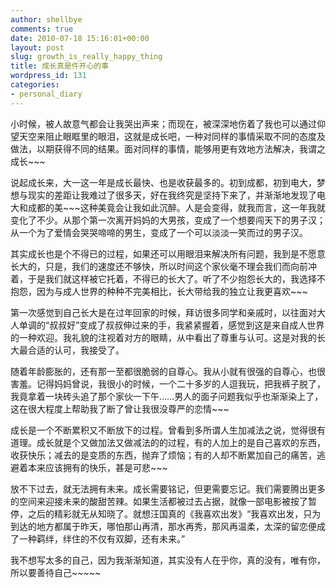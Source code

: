 ```yaml
---
author: shellbye
comments: true
date: 2010-07-18 15:16:01+00:00
layout: post
slug: growth_is_really_happy_thing
title: 成长真是件开心的事
wordpress_id: 131
categories:
- personal_diary
---
```


小时候，被人故意气都会让我哭出声来；而现在，被深深地伤着了我也可以通过仰望天空来阻止眼眶里的眼泪，这就是成长吧，一种对同样的事情采取不同的态度及做法，以期获得不同的结果。面对同样的事情，能够用更有效地方法解决，我谓之成长~~~  
  
说起成长来，大一这一年是成长最快、也是收获最多的。初到成都，初到电大，梦想与现实的差距让我难过了很多天，好在我终究是坚持下来了，并渐渐地发现了电大和成都的美~~~这种美竟会让我如此沉醉。人是会变得，就我而言，这一年我就变化了不少。从那个第一次离开妈妈的大男孩，变成了一个想要闯天下的男子汉；从一个为了爱情会哭哭啼啼的男生，变成了一个可以淡淡一笑而过的男子汉。  
  
其实成长也是个不得已的过程，如果还可以用眼泪来解决所有问题，我到是不愿意长大的，只是，我们的速度还不够快，所以时间这个家伙毫不理会我们而向前冲着，于是我们就这样被它托着，不得已的长大了。听了不少抱怨长大的，我选择不抱怨，因为与成人世界的种种不完美相比，长大带给我的独立让我更喜欢~~~  
  
第一次感觉到自己长大是在过年回家的时候，拜访很多同学和亲戚时，以往面对大人单调的“叔叔好”变成了叔叔伸过来的手，我紧紧握着，感觉到这是来自成人世界的一种欢迎。我礼貌的注视着对方的眼睛，从中看出了尊重与认可。这是对我的长大最合适的认可，我接受了。  
  
随着年龄膨胀的，还有那一至都很脆弱的自尊心。我从小就有很强的自尊心，也很害羞。记得妈妈曾说，我很小的时候，一个二十多岁的人逗我玩，把我裤子脱了，我竟拿着一块砖头追了那个家伙一下午……男人的面子问题我似乎也渐渐染上了，这在很大程度上帮助我了断了曾让我很没尊严的恋情~~~  
  
成长是一个不断累积又不断放下的过程。曾看到多所谓人生加减法之说，觉得很有道理。成长就是个又做加法又做减法的的过程，有的人加上的是自己喜欢的东西，收获快乐；减去的是变质的东西，抛弃了烦恼；有的人却不断累加自己的痛苦，逃避着本来应该拥有的快乐，甚是可悲~~~  
  
放不下过去，就无法拥有未来。成长需要铭记，但更需要忘记。我们需要腾出更多的空间来迎接未来的酸甜苦辣。如果生活都被过去占据，就像一部电影被按了暂停，之后的精彩就无从知晓了。就想汪国真的《我喜欢出发》“我喜欢出发，只为到达的地方都属于昨天，哪怕那山再清，那水再秀，那风再温柔，太深的留恋便成了一种羁绊，绊住的不仅有双脚，还有未来。”  
  
我不想写太多的自己，因为我渐渐知道，其实没有人在乎你，真的没有，唯有你，所以要善待自己~~~~~  
  
  
  

